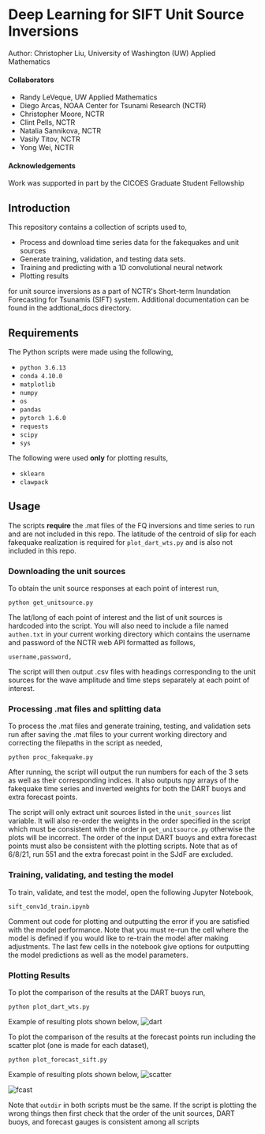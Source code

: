 # Deep Learning for SIFT Unit Source Inversions
Author: Christopher Liu, University of Washington (UW) Applied Mathematics

#### Collaborators
* Randy LeVeque, UW Applied Mathematics
* Diego Arcas, NOAA Center for Tsunami Research (NCTR)
* Christopher Moore, NCTR
* Clint Pells, NCTR
* Natalia Sannikova, NCTR
* Vasily Titov, NCTR
* Yong Wei, NCTR

#### Acknowledgements
Work was supported in part by the CICOES Graduate Student Fellowship

## Introduction 
This repository contains a collection of scripts used to,
* Process and download time series data for the fakequakes and unit sources
* Generate training, validation, and testing data sets.
* Training and predicting with a 1D convolutional neural network
* Plotting results

for unit source inversions as a part of NCTR's Short-term Inundation Forecasting for Tsunamis (SIFT) system. Additional documentation can be found in the addtional_docs directory.

## Requirements
The Python scripts were made using the following,
* ``python 3.6.13``
* ``conda 4.10.0``
* ``matplotlib``
* ``numpy``
* ``os``
* ``pandas``
* ``pytorch 1.6.0``
* ``requests``
* ``scipy``
* ``sys``

The following were used **only** for plotting results,
* ``sklearn``
* ``clawpack``

## Usage

The scripts **require** the .mat files of the FQ inversions and time series to run and are not included in this repo. The latitude of the centroid of slip for each fakequake realization is required for ``plot_dart_wts.py`` and is also not included in this repo.

### Downloading the unit sources

To obtain the unit source responses at each point of interest run,
```
python get_unitsource.py
```
The lat/long of each point of interest and the list of unit sources is hardcoded into the script. You will also need to include a file named ``authen.txt`` in your current working directory which contains the username and password of the NCTR web API formatted as follows,
```
username,password,
```
The script will then output .csv files with headings corresponding to the unit sources for the wave amplitude and time steps separately at each point of interest.

### Processing .mat files and splitting data
To process the .mat files and generate training, testing, and validation sets run after saving the .mat files to your current working directory and correcting the filepaths in the script as needed,
```
python proc_fakequake.py
```
After running, the script will output the run numbers for each of the 3 sets as well as their corresponding indices. It also outputs npy arrays of the fakequake time series and inverted weights for both the DART buoys and extra forecast points. 

The script will only extract unit sources listed in the ``unit_sources`` list variable. It will also re-order the weights in the order specified in the script which must be consistent with the order in ``get_unitsource.py`` otherwise the plots will be incorrect. The order of the input DART buoys and extra forecast points must also be consistent with the plotting scripts. Note that as of 6/8/21, run 551 and the extra forecast point in the SJdF are excluded. 

### Training, validating, and testing the model
To train, validate, and test the model, open the following Jupyter Notebook,
```
sift_conv1d_train.ipynb
```
Comment out code for plotting and outputting the error if you are satisfied with the model performance. Note that you must re-run the cell where the model is defined if you would like to re-train the model after making adjustments. The last few cells in the notebook give options for outputting the model predictions as well as the model parameters.

### Plotting Results

To plot the comparison of the results at the DART buoys run,
```
python plot_dart_wts.py
```
Example of resulting plots shown below,
![dart](/images/ml_inv_run1267.png)

To plot the comparison of the results at the forecast points run including the scatter plot (one is made for each dataset),
```
python plot_forecast_sift.py
```
Example of resulting plots shown below,
![scatter](/images/scatter_test.png)

![fcast](/images/fq001267_forecast.png)

Note that ``outdir`` in both scripts must be the same. If the script is plotting the wrong things then first check that the order of the unit sources, DART buoys, and forecast gauges is consistent among all scripts

